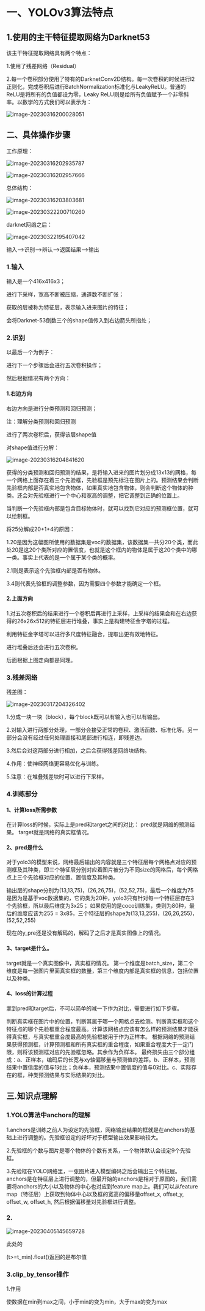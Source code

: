 # 一、YOLOv3算法特点

## 1.使用的主干特征提取网络为Darknet53

该主干特征提取网络具有两个特点：

1.使用了残差网络（Residual）

2.每一个卷积部分使用了特有的DarknetConv2D结构。每一次卷积的时候进行l2正则化，完成卷积后进行BatchNormalization标准化与LeakyReLU。普通的ReLU是将所有的负值都设为零，Leaky ReLU则是给所有负值赋予一个非零斜率。以数学的方式我们可以表示为：

![image-20230316200028051](C:\Users\31848\AppData\Roaming\Typora\typora-user-images\image-20230316200028051.png)

## 二、具体操作步骤

工作原理：

![image-20230316202935787](C:\Users\31848\AppData\Roaming\Typora\typora-user-images\image-20230316202935787.png)

![image-20230316202957666](C:\Users\31848\AppData\Roaming\Typora\typora-user-images\image-20230316202957666.png)

总体结构：

![image-20230316203803681](C:\Users\31848\AppData\Roaming\Typora\typora-user-images\image-20230316203803681.png)

![image-20230322200710260](C:\Users\31848\AppData\Roaming\Typora\typora-user-images\image-20230322200710260.png)

darknet网络之后：

![image-20230322195407042](C:\Users\31848\AppData\Roaming\Typora\typora-user-images\image-20230322195407042.png)



输入—>识别—>辨认—>返回结果—>输出

### 1.输入

输入是一个416x416x3；

进行下采样，宽高不断被压缩，通道数不断扩张；

获取的层被称为特征层，表示输入进来图片的特征；

会将Darknet-53倒数三个的shape值传入到右边箭头所指处；



### 2.识别

以最后一个为例子：

进行下一个步骤后会进行五次卷积操作；

然后根据情况有两个方向：

#### 1.右边方向

右边方向是进行分类预测和回归预测；

注：理解分类预测和回归预测

进行了两次卷积后，获得该层shape值

对shape值进行分解：

![image-20230316204841620](C:\Users\31848\AppData\Roaming\Typora\typora-user-images\image-20230316204841620.png)

获得的分类预测和回归预测的结果，是将输入进来的图片划分成13x13的网格，每一个网格上面存在着三个先验框，先验框是预先标注在图片上的。预测结果会判断先验框内部是否真实地包含物体，如果真实地包含物体，则会判断这个物体的种类。还会对先验框进行一个中心和宽高的调整，把它调整到正确的位置上。

当判断一个先验框内部是包含目标物体时，就可以找到它对应的预测框位置，就可以绘制框。

将25分解成20+1+4的原因：

1.20是因为这幅图所使用的数据集是voc的数据集，该数据集一共分20个类，而此处20是这20个类所对应的置信度，也就是这个框内的物体是属于这20个类中的哪一类。事实上代表的是一个属于某个类的概率。

2.1则是表示这个先验框内部是否有物体。

3.4则代表先验框的调整参数，因为需要四个参数才能确定一个框。

#### 2.上面方向

1.对五次卷积后的结果进行一个卷积后再进行上采样，上采样的结果会和在右边获得的26x26x512的特征层进行堆叠，事实上是构建特征金字塔的过程。

利用特征金字塔可以进行多尺度特征融合，提取出更有效地特征。

进行堆叠后还会进行五次卷积。

后面根据上图走向都是同理。

### 3.残差网络

残差图：

![image-20230317204326402](C:\Users\31848\AppData\Roaming\Typora\typora-user-images\image-20230317204326402.png)

1.分成一块一块（block），每个block既可以有输入也可以有输出。

2.对输入进行两部分处理，一部分会接受正常的卷积、激活函数、标准化等。另一部分会没有经过任何处理直接和尾部进行相连，即残差边。

3.然后会对这两部分进行相加，之后会获得残差网络块结构。

4.作用：使神经网络更容易优化与训练。

5.注意：在堆叠残差块时可以进行下采样。

### 4.训练部分

#### 1、计算loss所需参数

在计算loss的时候，实际上是pred和target之间的对比：
pred就是网络的预测结果。
target就是网络的真实框情况。

#### 2、pred是什么

对于yolo3的模型来说，网络最后输出的内容就是三个特征层每个网格点对应的预测框及其种类，即三个特征层分别对应着图片被分为不同size的网格后，每个网格点上三个先验框对应的位置、置信度及其种类。

输出层的shape分别为(13,13,75)，(26,26,75)，(52,52,75)，最后一个维度为75是因为是基于voc数据集的，它的类为20种，yolo3只有针对每一个特征层存在3个先验框，所以最后维度为3x25；
如果使用的是coco训练集，类则为80种，最后的维度应该为255 = 3x85，三个特征层的shape为(13,13,255)，(26,26,255)，(52,52,255)

现在的y_pre还是没有解码的，解码了之后才是真实图像上的情况。

#### 3、target是什么。

target就是一个真实图像中，真实框的情况。
第一个维度是batch_size，第二个维度是每一张图片里面真实框的数量，第三个维度内部是真实框的信息，包括位置以及种类。

#### 4、loss的计算过程

拿到pred和target后，不可以简单的减一下作为对比，需要进行如下步骤。

判断真实框在图片中的位置，判断其属于哪一个网格点去检测。判断真实框和这个特征点的哪个先验框重合程度最高。计算该网格点应该有怎么样的预测结果才能获得真实框，与真实框重合度最高的先验框被用于作为正样本。
根据网络的预测结果获得预测框，计算预测框和所有真实框的重合程度，如果重合程度大于一定门限，则将该预测框对应的先验框忽略。其余作为负样本。
最终损失由三个部分组成：a、正样本，编码后的长宽与xy轴偏移量与预测值的差距。b、正样本，预测结果中置信度的值与1对比；负样本，预测结果中置信度的值与0对比。c、实际存在的框，种类预测结果与实际结果的对比。

## 三.知识点理解

### 1.YOLO算法中anchors的理解

1.anchors是训练之前人为设定的先验框，网络输出结果的框就是在anchors的基础上进行调整的。先验框设定的好坏对于模型输出效果影响较大。

2.先验框的个数与图片是哪个物体的个数有关系，一个物体默认会设定9个先验框。

3.先验框在YOLO网络里，一张图片进入模型编码之后会输出三个特征层。anchors是在特征层上进行调整的，但最开始的anchors是相对于原图的，我们需要将anchors的大小以及物体的中心也对应到feature map上。我们可以从feature map（特征层）上获取到物体中心以及框的宽高的偏移量offset_x, offset_y, offset_w, offset_h, 然后根据偏移量对先验框进行调整。

### 2.

![image-20230405145659728](C:\Users\31848\AppData\Roaming\Typora\typora-user-images\image-20230405145659728.png)

此处的

(t>=t_min).float()返回的是布尔值

### 3.clip_by_tensor操作

1.作用

使数据在min到max之间，小于min的变为min，大于max的变为max
